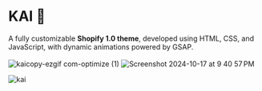 # KAI 👜

A fully customizable **Shopify 1.0 theme**, developed using HTML, CSS, and JavaScript, with dynamic animations powered by GSAP.
<br>
<br>
![kaicopy-ezgif com-optimize (1)](https://github.com/user-attachments/assets/d69682bf-2def-449d-94a5-2ae5851500e9) ![Screenshot 2024-10-17 at 9 40 57 PM](https://github.com/user-attachments/assets/f5de4b5f-56ff-4aee-90a4-36d0f5a4f80c)

![kai](https://github.com/user-attachments/assets/ac7f7321-29a5-4b45-a72b-aa1d330cbdc2) 

